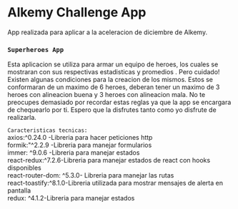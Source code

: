 # Alkemy Challenge App

App realizada para aplicar a la aceleracion de diciembre de Alkemy.

### `Superheroes App`

Esta aplicacion se utiliza para armar un equipo de heroes, los cuales se mostraran con sus
respectivas estadisticas y promedios .
Pero cuidado! Existen algunas condiciones para la creacion de los mismos. Estos se conformaran 
de un maximo de 6 heroes, deberan tener un maximo de 3 heroes con alineacion buena y  3 heroes
con alineacion mala. No te preocupes demasiado por recordar estas reglas ya que la app se 
encargara de chequearlo por ti. Espero que la disfrutes tanto como yo disfrute de realizarla.




`Caracteristicas tecnicas:`  
axios:^0.24.0 -Libreria para hacer peticiones http  
	 formik:"^2.2.9 -Libreria para manejar formularios  
	 immer: ^9.0.6 -Libreria para manejar estados  
	 react-redux:^7.2.6-Libreria para manejar estados de react con hooks disponibles  
	 react-router-dom: ^5.3.0- Libreria para manejar las rutas  
	 react-toastify:^8.1.0-Libreria utilizada para mostrar mensajes de alerta en pantalla  
	 redux: ^4.1.2-Libreria para manejar estados